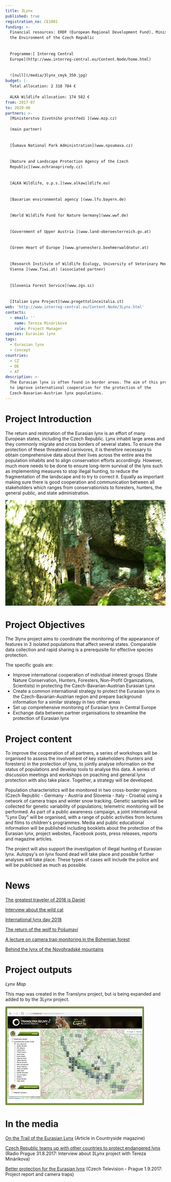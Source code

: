 ```yaml
---
title: 3Lynx
published: true
registration_no: CE1001
funding: >-
  Financial resources: ERDF (European Regional Development Fund), Ministry of
  the Environment of the Czech Republic


  Programme:[ Interreg Central
  Europe](http://www.interreg-central.eu/Content.Node/home.html)


  ![null](/media/3lynx_cmyk_350.jpg)
budget: |-
  Total allocation: 2 318 784 €

  ALKA Wildlife allocation: 174 582 €
from: 2017-07
to: 2020-06
partners: >-
  [Ministerstvo životního prostředí ](www.mzp.cz)

  (main partner)


  [Šumava National Park Administration](www.npsumava.cz) 


  [Nature and Landscape Protection Agency of the Czech
  Republic](www.ochranaprirody.cz)


  [ALKA Wildlife, o.p.s.](www.alkawildlife.eu)


  [Bavarian environmental agency ](www.lfu.bayern.de)


  [World Wildlife Fund for Nature Germany](www.wwf.de)


  [Government of Upper Austria ](www.land-oberoesterreich.gv.at)


  [Green Heart of Europe ](www.gruenesherz.boehmerwaldnatur.at)


  [Research Institute of Wildlife Ecology, University of Veterinary Medicine,
  Vienna ](www.fiwi.at) (associated partner)


  [Slovenia Forest Service](www.zgs.si)


  [Italian Lynx Project](www.progettolinceitalia.it)
web: 'http://www.interreg-central.eu/Content.Node/3Lynx.html'
contacts:
  - email: ''
    name: Tereza Mináriková
    role: Project Manager
species: Eurasian lynx
tags:
  - Eurasian lynx
  - Concept
countries:
  - CZ
  - DE
  - AT
description: >-
  The Eurasian lynx is often found in border areas. The aim of this project is
  to improve international cooperation for the protection of the
  Czech-Bavarian-Austrian lynx populations.
---
```

# Project Introduction

The return and restoration of the Eurasian lynx is an effort of many European states, including the Czech Republic. Lynx inhabit large areas and they commonly migrate and cross borders of several states. To ensure the protection of these threatened carnivores, it is therefore necessary to obtain comprehensive data about their lives across the entire area the population inhabits and to align conservation efforts accordingly. However, much more needs to be done to ensure long-term survival of the lynx such as implementing measures to stop illegal hunting, to reduce the fragmentation of the landscape and to try to correct it. Equally as important making sure there is good cooperation and communication between all stakeholders which ranges from conservationists to foresters, hunters, the general public, and state administration.

![](/media/luděk_01_1116.jpg)

# Project Objectives

The 3lynx project aims to coordinate the monitoring of the appearance of features in 3 isolated populations that affect several states. Comparable data collection and rapid sharing is a prerequisite for effective species protection.

The specific goals are:

* Improve international cooperation of individual interest groups (State Nature Conservation, Hunters, Foresters, Non-Profit Organizations, Scientists) in protecting the Czech-Bavarian-Austrian Eurasian Lynx
* Create a common international strategy to protect the Eurasian lynx in the Czech-Bavarian-Austrian region and prepare background information for a similar strategy in two other areas
* Set up comprehensive monitoring of Eurasian lynx in Central Europe
* Exchange data between partner organisations to streamline the protection of Eurasian lynx

# Project content

To improve the cooperation of all partners, a series of workshops will be organised to assess the involvement of key stakeholders (hunters and foresters) in the protection of lynx, to jointly analyse information on the status of populations and develop tools to analyse this data.  A series of discussion meetings and workshops on poaching and general lynx protection with also take place. Together, a strategy will be developed.

Population characteristics will be monitored in two cross-border regions (Czech Republic - Germany - Austria and Slovenia - Italy - Croatia) using a network of camera traps and winter snow tracking. Genetic samples will be collected for genetic variability of populations; telemetric monitoring will be performed. As part of a public awareness campaign, a joint international "Lynx Day" will be organised, with a range of public activities from lectures and films to children's programmes. Media and public educational information will be published including booklets about the protection of the Eurasian lynx, project websites, Facebook posts, press releases, reports and magazine articles.

The project will also support the investigation of illegal hunting of Eurasian lynx. Autopsy's on lynx found dead will take place and possible further analyses will take place. These types of cases will include the police and will be publicised as much as possible.

# News

[The greatest traveler of 2018 is Daniel](/news/the-greatest-traveler-of-2018-is-daniel)

[Interview about the wild cat](/news/interview-about-the-wild-cat)

[International lynx day 2018](/news/mezinárodní-den-rysů)

[The return of the wolf to Pošumaví](/news/return-of-the-wolf-to-posumavi)

[A lecture on camera trap monitoring in the Bohemian forest](/news/a-lecture-on-camera-trap-monitoring-in-the-bohemian-forest)

[Behind the lynx of the Novohradské mountains](/news/behind-the-lynx-of-the-novohradske-mountains)

# Project outputs

_Lynx Map_

This map was created in the Translynx project, but is being expanded and added to by the 3Lynx project.

[![](/media/map_translynx_eu.jpg "Interaktivní mapa fotografií z fotopastí")](http://map.translynx.eu/cs?specie=lynx-lynx&layers=3)

# In the media

[On the Trail of the Eurasian Lynx](/news/on-the-trail-of-the-eurasian-lynx) (Article in Countryside magazine)

[Czech Republic teams up with other countries to protect endangered lynx](/news/czech-republic-teams-up-with-other-countries-to-protect-endangered-lynx) (Radio Prague 31.8.2017: Interview about 3Lynx project with Tereza Minárikova)

[Better protection for the Eurasian lynx](/news/better-protection-for-the-eurasian-lynx) (Czech Television - Prague 1.9.2017: Project report and camera traps)
